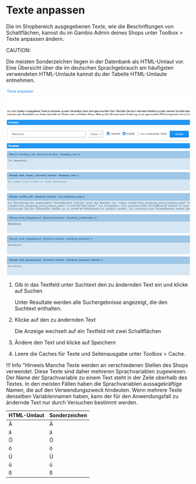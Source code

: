 # Texte anpassen 

Die im Shopbereich ausgegebenen Texte, wie die Beschriftungen von Schaltflächen, kannst du im Gambio Admin deines Shops unter Toolbox \> Texte anpassen ändern.

CAUTION:

Die meisten Sonderzeichen liegen in der Datenbank als HTML-Umlaut vor. Eine Übersicht über die im deutschen Sprachgebrauch am häufigsten verwendeten HTML-Umlaute kannst du der Tabelle HTML-Umlaute entnehmen.

![](Bilder/Abb124_TexteAnpassen.png "Texte anpassen")

1.  Gib in das Textfeld unter Suchtext den zu ändernden Text ein und klicke auf Suchen

    Unter Resultate werden alle Suchergebnisse angezeigt, die den Suchtext enthalten.

2.  Klicke auf den zu ändernden Text

    Die Anzeige wechselt auf ein Textfeld mit zwei Schaltflächen

3.  Ändere den Text und klicke auf Speichern
4.  Leere die Caches für Texte und Seitenausgabe unter Toolbox \> Cache.

!!! Info "Hinweis
	 Manche Texte werden an verschiedenen Stellen des Shops verwendet. Diese Texte sind daher mehreren Sprachvariablen zugewiesen. Der Name der Sprachvariable zu einem Text steht in der Zeile oberhalb des Textes. In den meisten Fällen haben die Sprachvariablen aussagekräftige Namen, die auf den Verwendungszweck hindeuten. Wenn mehrere Texte denselben Variablennamen haben, kann der für den Anwendungsfall zu ändernde Text nur durch Versuchen bestimmt werden.

|HTML-Umlaut|Sonderzeichen|
|-----------|-------------|
|&Auml;|Ä|
|&auml;|ä|
|&Ouml;|Ö|
|&ouml;|ö|
|&Uuml;|Ü|
|&uuml;|ü|
|&szlig;|ß|



